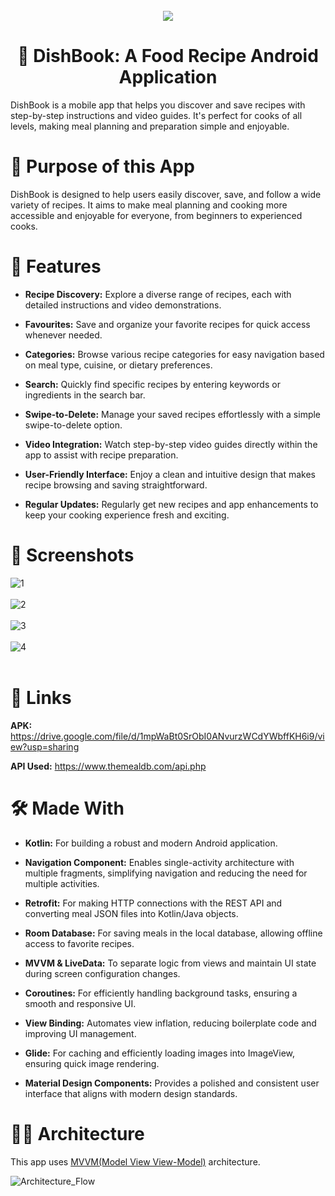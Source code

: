 <div align="center">
</br>
<img src="https://github.com/user-attachments/assets/6cbeaad3-d05d-4c10-a73a-d155bd6f56c5" />
</div>

<h1 align="center">🍔 DishBook: A Food Recipe Android Application</h1>

DishBook is a mobile app that helps you discover and save recipes with step-by-step instructions and video guides. It's perfect for cooks of all levels, making meal planning and preparation simple and enjoyable.

# 🤔 Purpose of this App

DishBook is designed to help users easily discover, save, and follow a wide variety of recipes. It aims to make meal planning and cooking more accessible and enjoyable for everyone, from beginners to experienced cooks.

# 🧰 Features

- **Recipe Discovery:** Explore a diverse range of recipes, each with detailed instructions and video demonstrations.
  
- **Favourites:** Save and organize your favorite recipes for quick access whenever needed.

- **Categories:** Browse various recipe categories for easy navigation based on meal type, cuisine, or dietary preferences.

- **Search:** Quickly find specific recipes by entering keywords or ingredients in the search bar.

- **Swipe-to-Delete:** Manage your saved recipes effortlessly with a simple swipe-to-delete option.

- **Video Integration:** Watch step-by-step video guides directly within the app to assist with recipe preparation.
  
- **User-Friendly Interface:** Enjoy a clean and intuitive design that makes recipe browsing and saving straightforward.

- **Regular Updates:** Regularly get new recipes and app enhancements to keep your cooking experience fresh and exciting.

# 📱 Screenshots
  
![1](https://github.com/sidharth-085/DishBook/assets/130606629/4880fdb1-b95b-4907-bac2-c103d3ee8621)
<br> <br>
![2](https://github.com/sidharth-085/DishBook/assets/130606629/c9c74f13-87c9-40e9-9adf-d3fc3ee068b9)
<br> <br>
![3](https://github.com/sidharth-085/DishBook/assets/130606629/2c96ac1b-02a2-429f-aabe-7f4be7d87881)
<br> <br>
![4](https://github.com/sidharth-085/DishBook/assets/130606629/290730c4-c805-47cb-9b4e-2af606907167)
<br> <br>

# 🔗 Links

**APK:** https://drive.google.com/file/d/1mpWaBt0SrObI0ANvurzWCdYWbffKH6i9/view?usp=sharing

**API Used:** https://www.themealdb.com/api.php

# 🛠 Made With

- **Kotlin:** For building a robust and modern Android application.

- **Navigation Component:** Enables single-activity architecture with multiple fragments, simplifying navigation and reducing the need for multiple activities.

- **Retrofit:** For making HTTP connections with the REST API and converting meal JSON files into Kotlin/Java objects.

- **Room Database:** For saving meals in the local database, allowing offline access to favorite recipes.

- **MVVM & LiveData:** To separate logic from views and maintain UI state during screen configuration changes.

- **Coroutines:** For efficiently handling background tasks, ensuring a smooth and responsive UI.

- **View Binding:** Automates view inflation, reducing boilerplate code and improving UI management.

- **Glide:** For caching and efficiently loading images into ImageView, ensuring quick image rendering.

- **Material Design Components:** Provides a polished and consistent user interface that aligns with modern design standards.

# 👷‍♂️ Architecture

This app uses [MVVM(Model View View-Model)](https://developer.android.com/topic/architecture#recommended-app-arch) architecture.

![Architecture_Flow](https://user-images.githubusercontent.com/80090908/216841302-97243bc3-3df4-4416-8f1f-dc22398c86b1.png)

